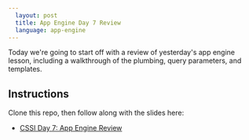 ```yaml
---
  layout: post
  title: App Engine Day 7 Review
  language: app-engine
---
```


Today we're going to start off with a review of yesterday's app engine lesson, including a walkthrough of the plumbing, query parameters, and templates.

##  Instructions
Clone this repo, then follow along with the slides here:
* [CSSI Day 7: App Engine Review](https://docs.google.com/presentation/d/13ioT7X02X2nn2i6qFBxqLRL51SSwK8ZAciVSvui2H6I/edit?usp=sharing)
